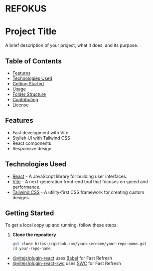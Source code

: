 # REFOKUS
# Project Title

A brief description of your project, what it does, and its purpose.

## Table of Contents

- [Features](#features)
- [Technologies Used](#technologies-used)
- [Getting Started](#getting-started)
- [Usage](#usage)
- [Folder Structure](#folder-structure)
- [Contributing](#contributing)
- [License](#license)

## Features

- Fast development with Vite
- Stylish UI with Tailwind CSS
- React components
- Responsive design

## Technologies Used

- [React](https://reactjs.org/) - A JavaScript library for building user interfaces.
- [Vite](https://vitejs.dev/) - A next-generation front-end tool that focuses on speed and performance.
- [Tailwind CSS](https://tailwindcss.com/) - A utility-first CSS framework for creating custom designs.

## Getting Started

To get a local copy up and running, follow these steps:

1. **Clone the repository**
   ```bash
   git clone https://github.com/yourusername/your-repo-name.git
   cd your-repo-name


- [@vitejs/plugin-react](https://github.com/vitejs/vite-plugin-react/blob/main/packages/plugin-react/README.md) uses [Babel](https://babeljs.io/) for Fast Refresh
- [@vitejs/plugin-react-swc](https://github.com/vitejs/vite-plugin-react-swc) uses [SWC](https://swc.rs/) for Fast Refresh
